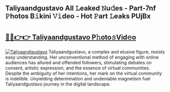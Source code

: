 ## Taliyaandgustavo All 𝙻eaked 𝙽u𝚍es - Part-7nf 𝙿hotos B𝚒kini 𝚅𝚒deo - Hot 𝙿art 𝙻eaks PUjBx

# <h2><a href="http://ld3ozrv.urlbe.top/?page=Taliyaandgustavo">🔗🔗👉👉 Taliyaandgustavo P𝚑oto𝚜Vid𝚎o</a></h2>

[![Taliyaandgustavo](https://i.imgur.com/eBuTRDB.gif)](http://ld3ozrv.urlbe.top/?page=Taliyaandgustavo)
Taliyaandgustavo, a complex and elusive figure, resists easy understanding. Her unconventional method of engaging with online audiences has allured and offended followers, stimulating debates on consent, artistic expression, and the essence of virtual communities. Despite the ambiguity of her intentions, her mark on the virtual community is indelible. Unyielding determination and undeniable magnetism fuel Taliyaandgustavo journey in the digital landscape.
